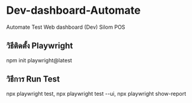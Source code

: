 # Dev-dashboard-Automate
Automate Test Web dashboard (Dev) Silom POS

## วิธีติดตั้ง Playwright
npm init playwright@latest

## วิธีการ Run Test

npx playwright test,
npx playwright test --ui,
npx playwright show-report